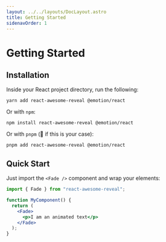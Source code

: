 ```yaml
---
layout: ../../layouts/DocLayout.astro
title: Getting Started
sidenavOrder: 1
---
```


# Getting Started

## Installation

Inside your React project directory, run the following:

```shell
yarn add react-awesome-reveal @emotion/react
```

Or with `npm`:

```shell
npm install react-awesome-reveal @emotion/react
```

Or with `pnpm` (:raised_hands: if this is your case):

```shell
pnpm add react-awesome-reveal @emotion/react
```

## Quick Start

Just import the `<Fade />` component and wrap your elements:

```jsx
import { Fade } from "react-awesome-reveal";

function MyComponent() {
  return (
    <Fade>
      <p>I am an animated text</p>
    </Fade>
  );
}
```
